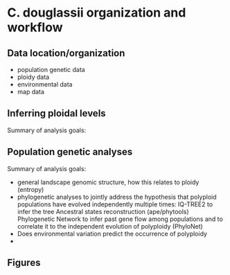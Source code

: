 # C. douglassii organization and workflow 

## Data location/organization

- population genetic data
- ploidy data
- environmental data
- map data

## Inferring ploidal levels
Summary of analysis goals:

## Population genetic analyses
Summary of analysis goals:
- general landscape genomic structure, how this relates to ploidy (entropy)
- phylogenetic analyses to jointly address the hypothesis that polyploid populations have evolved independently multiple times:
  IQ-TREE2 to infer the tree 
  Ancestral states reconstruction (ape/phytools)
  Phylogenetic Network to infer past gene flow among populations and to correlate it to the independent evolution of polyploidy (PhyloNet)
- Does environmental variation predict the occurrence of polyploidy
- 
## Figures

